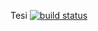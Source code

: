 Tesi
[![build status](https://gitlab.com/fundor333/Tesi/badges/master/build.svg)](https://gitlab.com/fundor333/Tesi/commits/master)
